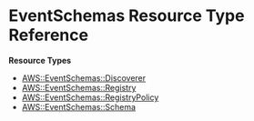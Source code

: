 # EventSchemas Resource Type Reference<a name="AWS_EventSchemas"></a>

**Resource Types**
+ [AWS::EventSchemas::Discoverer](aws-resource-eventschemas-discoverer.md)
+ [AWS::EventSchemas::Registry](aws-resource-eventschemas-registry.md)
+ [AWS::EventSchemas::RegistryPolicy](aws-resource-eventschemas-registrypolicy.md)
+ [AWS::EventSchemas::Schema](aws-resource-eventschemas-schema.md)